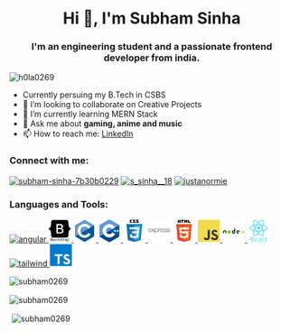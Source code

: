 <h1 align="center">Hi 👋, I'm Subham Sinha</h1>
<h3 align="center">I'm an engineering student and a passionate frontend developer from india.</h3>

<p align="left"> <img src="https://komarev.com/ghpvc/?username=h0la0269&label=Profile%20views&color=a01c1c&style=flat-square" alt="h0la0269" /> </p>

- Currently persuing my B.Tech in CSBS
- 👯 I’m looking to collaborate on Creative Projects
- 🌱 I’m currently learning MERN Stack
- 💬 Ask me about **gaming, anime and music**
- 📫 How to reach me: [LinkedIn](https://www.linkedin.com/in/subham-sinha-snu/)

<h3 align="left">Connect with me:</h3>
<p align="left">
<a href="https://www.linkedin.com/in/subham-sinha-snu/" target="blank"><img align="center" src="https://raw.githubusercontent.com/rahuldkjain/github-profile-readme-generator/master/src/images/icons/Social/linked-in-alt.svg" alt="subham-sinha-7b30b0229" height="30" width="40" /></a>
<a href="https://instagram.com/s_sinha__18" target="blank"><img align="center" src="https://raw.githubusercontent.com/rahuldkjain/github-profile-readme-generator/master/src/images/icons/Social/instagram.svg" alt="s_sinha__18" height="30" width="40" /></a>
<a href="https://www.leetcode.com/justanormie" target="blank"><img align="center" src="https://raw.githubusercontent.com/rahuldkjain/github-profile-readme-generator/master/src/images/icons/Social/leet-code.svg" alt="justanormie" height="30" width="40" /></a>
</p>

<h3 align="left">Languages and Tools:</h3>
<p align="left"> <a href="https://angular.io" target="_blank" rel="noreferrer"> <img src="https://angular.io/assets/images/logos/angular/angular.svg" alt="angular" width="40" height="40"/> </a> <a href="https://getbootstrap.com" target="_blank" rel="noreferrer"> <img src="https://raw.githubusercontent.com/devicons/devicon/master/icons/bootstrap/bootstrap-plain-wordmark.svg" alt="bootstrap" width="40" height="40"/> </a> <a href="https://www.cprogramming.com/" target="_blank" rel="noreferrer"> <img src="https://raw.githubusercontent.com/devicons/devicon/master/icons/c/c-original.svg" alt="c" width="40" height="40"/> </a> <a href="https://www.w3schools.com/cpp/" target="_blank" rel="noreferrer"> <img src="https://raw.githubusercontent.com/devicons/devicon/master/icons/cplusplus/cplusplus-original.svg" alt="cplusplus" width="40" height="40"/> </a> <a href="https://www.w3schools.com/css/" target="_blank" rel="noreferrer"> <img src="https://raw.githubusercontent.com/devicons/devicon/master/icons/css3/css3-original-wordmark.svg" alt="css3" width="40" height="40"/> </a> <a href="https://expressjs.com" target="_blank" rel="noreferrer"> <img src="https://raw.githubusercontent.com/devicons/devicon/master/icons/express/express-original-wordmark.svg" alt="express" width="40" height="40"/> </a> <a href="https://www.w3.org/html/" target="_blank" rel="noreferrer"> <img src="https://raw.githubusercontent.com/devicons/devicon/master/icons/html5/html5-original-wordmark.svg" alt="html5" width="40" height="40"/> </a> <a href="https://developer.mozilla.org/en-US/docs/Web/JavaScript" target="_blank" rel="noreferrer"> <img src="https://raw.githubusercontent.com/devicons/devicon/master/icons/javascript/javascript-original.svg" alt="javascript" width="40" height="40"/> </a> <a href="https://nodejs.org" target="_blank" rel="noreferrer"> <img src="https://raw.githubusercontent.com/devicons/devicon/master/icons/nodejs/nodejs-original-wordmark.svg" alt="nodejs" width="40" height="40"/> </a> <a href="https://reactjs.org/" target="_blank" rel="noreferrer"> <img src="https://raw.githubusercontent.com/devicons/devicon/master/icons/react/react-original-wordmark.svg" alt="react" width="40" height="40"/> </a> <a href="https://tailwindcss.com/" target="_blank" rel="noreferrer"> <img src="https://www.vectorlogo.zone/logos/tailwindcss/tailwindcss-icon.svg" alt="tailwind" width="40" height="40"/> </a> <a href="https://www.typescriptlang.org/" target="_blank" rel="noreferrer"> <img src="https://raw.githubusercontent.com/devicons/devicon/master/icons/typescript/typescript-original.svg" alt="typescript" width="40" height="40"/> </a> </p>


<p><img align="center" src="https://github-readme-stats.vercel.app/api/top-langs/?username=subham0269&theme=slateorange&hide_border=false&include_all_commits=true&count_private=true&layout=compact" alt="subham0269" /></p>
<p><img align="center" src="https://github-readme-stats.vercel.app/api?username=subham0269&theme=slateorange&hide_border=false&include_all_commits=true&count_private=true" alt="subham0269" /></p>

<p>&nbsp;<img align="center" src="https://github-readme-streak-stats.herokuapp.com/?user=subham0269&theme=slateorange&hide_border=false" alt="subham0269"/></p>


